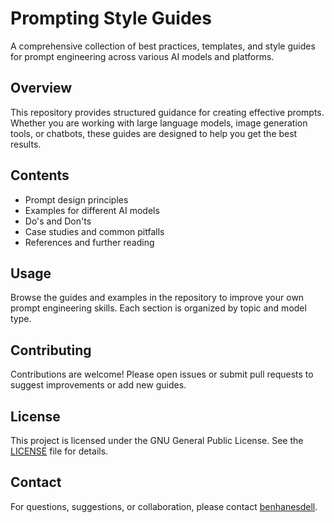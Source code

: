 # Prompting Style Guides

A comprehensive collection of best practices, templates, and style guides for prompt engineering across various AI models and platforms.

## Overview

This repository provides structured guidance for creating effective prompts. Whether you are working with large language models, image generation tools, or chatbots, these guides are designed to help you get the best results.

## Contents

- Prompt design principles
- Examples for different AI models
- Do's and Don'ts
- Case studies and common pitfalls
- References and further reading

## Usage

Browse the guides and examples in the repository to improve your own prompt engineering skills. Each section is organized by topic and model type.

## Contributing

Contributions are welcome! Please open issues or submit pull requests to suggest improvements or add new guides.

## License

This project is licensed under the GNU General Public License. See the [LICENSE](./LICENSE) file for details.

## Contact

For questions, suggestions, or collaboration, please contact [benhanesdell](https://github.com/benhanesdell).
